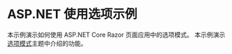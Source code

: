 # <a name="aspnet-using-options-sample"></a>ASP.NET 使用选项示例

本示例演示如何使用 ASP.NET Core Razor 页面应用中的选项模式。 本示例演示[选项模式](https://docs.microsoft.com/aspnet/core/fundamentals/configuration/options)主题中介绍的功能。
